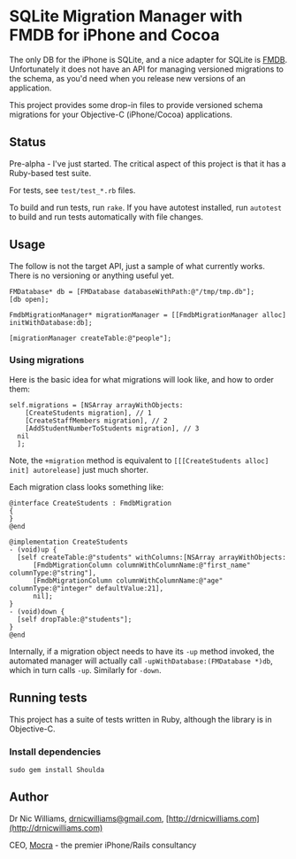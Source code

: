 # SQLite Migration Manager with FMDB for iPhone and Cocoa

The only DB for the iPhone is SQLite, and a nice adapter for SQLite is [FMDB](http://gusmueller.com/blog/archives/2008/06/new_home_for_fmdb.html). 
Unfortunately it does not have an API for managing versioned migrations to the schema, 
as you'd need when you release new versions of an application.

This project provides some drop-in files to provide versioned schema migrations for
your Objective-C (iPhone/Cocoa) applications.

## Status

Pre-alpha - I've just started. The critical aspect of this project is that it has a Ruby-based test suite.

For tests, see `test/test_*.rb` files.

To build and run tests, run `rake`. If you have autotest installed, run `autotest` to build and run tests automatically with file changes.

## Usage

The follow is not the target API, just a sample of what currently works. There is no versioning or anything useful
yet.

    FMDatabase* db = [FMDatabase databaseWithPath:@"/tmp/tmp.db"];
    [db open];
  
    FmdbMigrationManager* migrationManager = [[FmdbMigrationManager alloc] initWithDatabase:db];
  
    [migrationManager createTable:@"people"];
    
### Using migrations

Here is the basic idea for what migrations will look like, and how to order them:

    self.migrations = [NSArray arrayWithObjects:
        [CreateStudents migration], // 1
        [CreateStaffMembers migration], // 2
        [AddStudentNumberToStudents migration], // 3
      nil
      ];

Note, the `+migration` method is equivalent to `[[[CreateStudents alloc] init] autorelease]` just much shorter. 

Each migration class looks something like:

    @interface CreateStudents : FmdbMigration
    {
    }
    @end

    @implementation CreateStudents
    - (void)up {
      [self createTable:@"students" withColumns:[NSArray arrayWithObjects:
          [FmdbMigrationColumn columnWithColumnName:@"first_name" columnType:@"string"],
          [FmdbMigrationColumn columnWithColumnName:@"age" columnType:@"integer" defaultValue:21],
          nil];
    }
    - (void)down {
      [self dropTable:@"students"];
    }
    @end


Internally, if a migration object needs to have its `-up` method invoked, the automated manager
will actually call `-upWithDatabase:(FMDatabase *)db`, which in turn calls `-up`. Similarly
for `-down`.

## Running tests

This project has a suite of tests written in Ruby, although the library is in Objective-C.

### Install dependencies

    sudo gem install Shoulda

## Author

Dr Nic Williams, [drnicwilliams@gmail.com](mailto:&#x64;&#x72;&#x6E;&#x69;&#x63;&#x77;&#x69;&#x6C;&#x6C;&#x69;&#x61;&#x6D;&#x73;&#x40;&#x67;&#x6D;&#x61;&#x69;&#x6C;&#x2E;&#x63;&#x6F;&#x6D;), [http://drnicwilliams.com](http://drnicwilliams.com)

CEO, [Mocra](http://www.mocra.com/) - the premier iPhone/Rails consultancy
